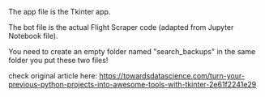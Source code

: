 The app file is the Tkinter app.

The bot file is the actual Flight Scraper code (adapted from Jupyter Notebook file).

You need to create an empty folder named "search_backups" in the same folder you put these two files!

check original article here: https://towardsdatascience.com/turn-your-previous-python-projects-into-awesome-tools-with-tkinter-2e61f2241e29
